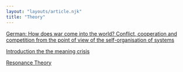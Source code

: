 ```yaml
---
layout: "layouts/article.njk"
title: "Theory"
---
```


[German: How does war come into the world? Conflict, cooperation and competition from the point of view of the self-organisation of systems ](https://www.martinauer.net/krieg_u_gen/Generationengerechtigkeit_und_Krieg.htm)


[Introduction the the meaning crisis](https://www.meaningcrisis.co/the-introduction-to-the-meaning-crisis-series%E2%80%8B/)

[Resonance Theory](https://en.wikipedia.org/wiki/Resonance_(sociology))